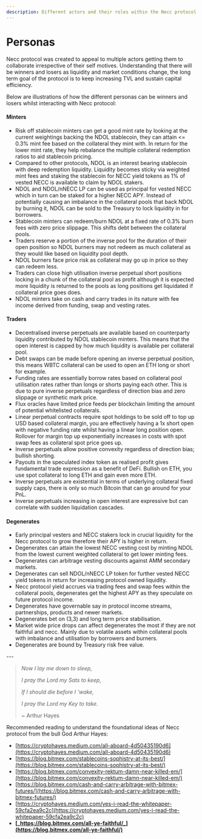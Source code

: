 ```yaml
---
description: Different actors and their roles within the Necc protocol
---
```


# Personas

Necc protocol was created to appeal to multiple actors getting them to collaborate irrespective of their self motives. Understanding that there will be winners and losers as liquidity and market conditions change, the long term goal of the protocol is to keep increasing TVL and sustain capital efficiency.

Below are illustrations of how the different personas can be winners and losers whilst interacting with Necc protocol:

#### Minters

- Risk off stablecoin minters can get a good mint rate by looking at the current weightings backing the NDOL stablecoin, they can attain <= 0.3% mint fee based on the collateral they mint with. In return for the lower mint rate, they help rebalance the multiple collateral redemption ratios to aid stablecoin pricing.
- Compared to other protocols, NDOL is an interest bearing stablecoin with deep redemption liquidity. Liquidity becomes sticky via weighted mint fees and staking the stablecoin for NECC yield tokens as 1% of vested NECC is available to claim by NDOL stakers.
- NDOL and NDOL/nNECC LP can be used as principal for vested NECC which in turn can be staked for a higher NECC APY. Instead of potentially causing an imbalance in the collateral pools that back NDOL by burning it, NDOL can be sold to the Treasury to lock liquidity in for borrowers.
- Stablecoin minters can redeem/burn NDOL at a fixed rate of 0.3% burn fees with zero price slippage. This shifts debt between the collateral pools.
- Traders reserve a portion of the inverse pool for the duration of their open position so NDOL burners may not redeem as much collateral as they would like based on liquidity pool depth.
- NDOL burners face price risk as collateral may go up in price so they can redeem less.
- Traders can close high utilisation inverse perpetual short positions locking in a chunk of the collateral pool as profit although it is expected more liquidity is returned to the pools as long positions get liquidated if collateral price goes does.
- NDOL minters take on cash and carry trades in its nature with fee income derived from funding, swap and vesting rates.

#### Traders

- Decentralised inverse perpetuals are available based on counterparty liquidity contributed by NDOL stablecoin minters. This means that the open interest is capped by how much liquidity is available per collateral pool.
- Debt swaps can be made before opening an inverse perpetual position, this means WBTC collateral can be used to open an ETH long or short for example.
- Funding rates are essentially borrow rates based on collateral pool utilisation rates rather than longs or shorts paying each other. This is due to pure inverse perpetuals regardless of direction bias and zero slippage or synthetic mark price.&#x20;
- Flux oracles have limited price feeds per blockchain limiting the amount of potential whitelisted collaterals.
- Linear perpetual contracts require spot holdings to be sold off to top up USD based collateral margin, you are effectively having a 1x short open with negative funding rate whilst having a linear long position open. Rollover for margin top up exponentially increases in costs with spot swap fees as collateral spot price goes up.
- Inverse perpetuals allow positive convexity regardless of direction bias; bullish shorting.
- Payouts in the speculated index token as realised profit gives fundamental trade expression as a benefit of DeFi. Bullish on ETH, you use spot collateral to long ETH and gain even more ETH.
- Inverse perpetuals are existential in terms of underlying collateral fixed supply caps, there is only so much Bitcoin that can go around for your PnL.
- Inverse perpetuals increasing in open interest are expressive but can correlate with sudden liquidation cascades.

#### Degenerates

- Early principal vesters and NECC stakers lock in crucial liquidity for the Necc protocol to grow therefore their APY is higher in return.
- Degenerates can attain the lowest NECC vesting cost by minting NDOL from the lowest current weighted collateral to get lower minting fees.
- Degenerates can arbitrage vesting discounts against AMM secondary markets.
- Degenerates can sell NDOL/nNECC LP token for further vested NECC yield tokens in return for increasing protocol owned liquidity.
- Necc protocol yield accrues via trading fees and swap fees within the collateral pools, degenerates get the highest APY as they speculate on future protocol income.
- Degenerates have governable say in protocol income streams, partnerships, products and newer markets.
- Degenerates bet on (3,3) and long term price stabilisation.
- Market wide price drops can affect degenerates the most if they are not faithful and necc. Mainly due to volatile assets within collateral pools with imbalance and utilisation by borrowers and burners.&#x20;
- Degenerates are bound by Treasury risk free value.&#x20;

\---

> _Now I lay me down to sleep,_
>
> _I pray the Lord my Sats to keep,_
>
> _If I should die before I ‘wake,_
>
> _I pray the Lord my Key to take._
>
> \~ Arthur Hayes

Recommended reading to understand the foundational ideas of Necc protocol from the bull God Arthur Hayes:

- [https://cryptohayes.medium.com/all-aboard-4d50435190d6](https://cryptohayes.medium.com/all-aboard-4d50435190d6)
- [https://blog.bitmex.com/stablecoins-sophistry-at-its-best/](https://blog.bitmex.com/stablecoins-sophistry-at-its-best/)
- [https://blog.bitmex.com/convexity-rektum-damn-near-killed-em/](https://blog.bitmex.com/convexity-rektum-damn-near-killed-em/)
- [https://blog.bitmex.com/cash-and-carry-arbitrage-with-bitmex-futures/](https://blog.bitmex.com/cash-and-carry-arbitrage-with-bitmex-futures/)
- [https://cryptohayes.medium.com/yes-i-read-the-whitepaper-59cfa2ea9c2c](https://cryptohayes.medium.com/yes-i-read-the-whitepaper-59cfa2ea9c2c)
- **[_https://blog.bitmex.com/all-ye-faithful/_](https://blog.bitmex.com/all-ye-faithful/)**
